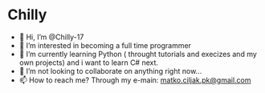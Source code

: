 # Chilly
-  👋 Hi, I’m @Chilly-17
- 👀 I’m interested in becoming a full time programmer
- 🌱 I’m currently learning Python ( throught tutorials and execizes and my own projects) and i want to learn C# next.
- 💞️ I’m not looking to collaborate on anything right now...
- 📫 How to reach me? Through my e-main: matko.ciljak.pk@gmail.com

<!---
Chilly-17/Chilly-17 is a ✨ special ✨ repository because its `README.md` (this file) appears on your GitHub profile.
You can click the Preview link to take a look at your changes.
--->
